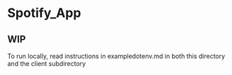 # Spotify_App

## WIP

To run locally, read instructions in exampledotenv.md in both this directory and the client subdirectory